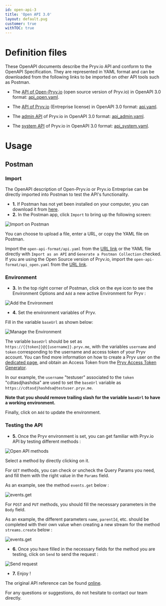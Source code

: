 ```yaml
---
id: open-api-3
title: 'Open API 3.0'
layout: default.pug
customer: true
withTOC: true
---
```


# Definition files

These OpenAPI documents describe the Pryv.io API and conform to the OpenAPI Specification. They are represented in YAML format and can be downloaded from the following links to be imported on other API tools such as Postman.

- The [API of Open-Pryv.io](/reference/) (open source version of Pryv.io) in OpenAPI 3.0 format: [api_open.yaml](/open-api/3.0/api_open.yaml).

- The [API of Pryv.io](/reference/) (Entreprise license) in OpenAPI 3.0 format: [api.yaml](/open-api/3.0/api.yaml).

- The [admin API](/reference-admin/) of Pryv.io in OpenAPI 3.0 format: [api_admin.yaml](/open-api/3.0/api_admin.yaml).

- The [system API](/reference-system/) of Pryv.io in OpenAPI 3.0 format: [api_system.yaml](/open-api/3.0/api_system.yaml).

# Usage

## Postman

### Import

The OpenAPI description of Open-Pryv.io or Pryv.io Entreprise can be directly imported into Postman to test the API's functionality. 


- **1.** If Postman has not yet been installed on your computer, you can download it from [here](http://www.getpostman.com). 
- **2.** In the Postman app, click `Import` to bring up the following screen:

![Import on Postman](/assets/images/import.png)

You can choose to upload a file, enter a URL, or copy the YAML file on Postman. 

Import the `open-api-format/api.yaml` from the [URL link](/open-api/3.0/api.yaml) or the YAML file directly with `Import as an API` and `Generate a Postman Collection` checked.
If you are using the Open Source version of Pryv.io, import the `open-api-format/api_open.yaml` from the [URL link](/open-api/3.0/api_open.yaml).

### Environment

- **3.** In the top right corner of Postman, click on the eye icon to see the Environment Options and `Add` a new active Environment for Pryv :

![Add the Environment](/assets/images/add.png)

- **4.** Set the environment variables of Pryv. 

Fill in the variable `baseUrl` as shown below:

![Manage the Environment](/assets/images/manage.png)

The variable `baseUrl` should be set as `https://{{token}}@{{username}}.pryv.me`, with the variables `username` and `token` corresponding to the username and access token of your Pryv account.
You can find more information on how to create a Pryv user on the [dedicated page](http://api.pryv.com/getting-started/#create-a-pryv-lab-user), and obtain an Access Token from the [Pryv Access Token Generator](https://api.pryv.com/app-web-access/?pryvServiceInfoUrl=https://reg.pryv.me/service/info).

In our example, the `username` "testuser" associated to the `token` "cdtasdjhashdsa" are used to set the `baseUrl` variable as `https://cdtasdjhashdsa@testuser.pryv.me`.

**Note that you should remove trailing slash for the variable `baseUrl` to have a working environment.**

Finally, click on `Add` to update the environment.

### Testing the API

- **5.** Once the Pryv environment is set, you can get familiar with Pryv.io API by testing different methods :

![Open API methods](/assets/images/play.png)

Select a method by directly clicking on it.

For `GET` methods, you can check or uncheck the Query Params you need, and fill them with the right value in the `Params` field.

As an example, see the method `events.get` below :

![events.get](/assets/images/get-events.png)

For `POST` and `PUT` methods, you should fill the necessary parameters in the `Body` field.

As an example, the different parameters `name`, `parentId`, etc. should be completed with their own value when creating a new stream for the method `streams.create` below :

![events.get](/assets/images/create-streams.png)

- **6.** Once you have filled in the necessary fields for the method you are testing, click on `Send` to send the request :

![Send request](/assets/images/send.png) 

- **7.** Enjoy !

The original API reference can be found [online](/reference/). 

For any questions or suggestions, do not hesitate to contact our team directly. 